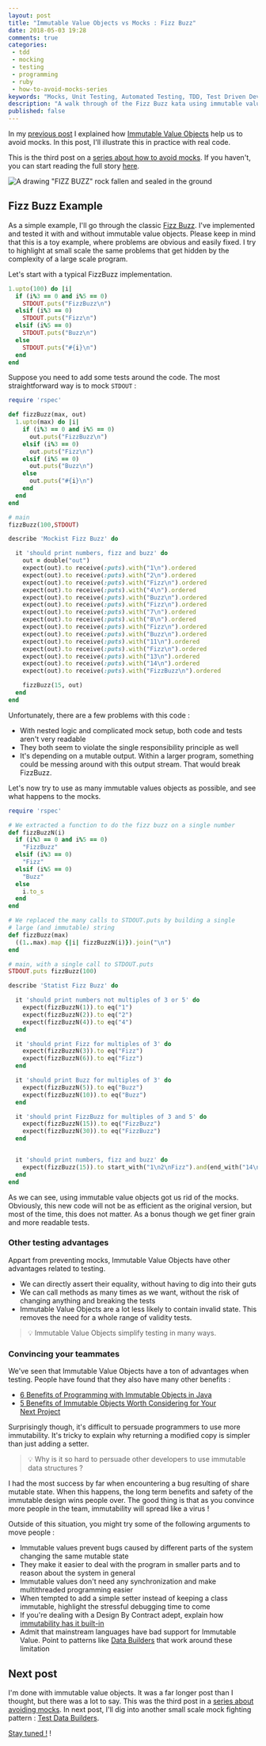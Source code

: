 ```yaml
---
layout: post
title: "Immutable Value Objects vs Mocks : Fizz Buzz"
date: 2018-05-03 19:28
comments: true
categories: 
 - tdd
 - mocking
 - testing
 - programming
 - ruby
 - how-to-avoid-mocks-series
keywords: "Mocks, Unit Testing, Automated Testing, TDD, Test Driven Development, London School of Testing, Mocking, Immutable Value Object, Value Objects, Immutable Data, Immutable Data Structures, Ruby"
description: "A walk through of the Fizz Buzz kata using immutable value objects to remove mocks."
published: false
---
```

In my [previous post](/how-immutable-value-objects-fight-mocks/) I explained how [Immutable Value Objects](https://martinfowler.com/bliki/ValueObject.html) help us to avoid mocks. In this post, I'll illustrate this in practice with real code.

This is the third post on a [series about how to avoid mocks](/blog/categories/how-to-avoid-mocks-series/). If you haven't, you can start reading the full story [here](/careless-mocking-considered-harmful/).

![A drawing "FIZZ BUZZ" rock fallen and sealed in the ground](../imgs/2018-04-17-immutable-value-objects-vs-mocks-fizz-buzz/immutable-fizz-buzz.jpg)

## Fizz Buzz Example

As a simple example, I'll go through the classic [Fizz Buzz](http://codingdojo.org/kata/FizzBuzz/). I've implemented and tested it with and without immutable value objects. Please keep in mind that this is a toy example, where problems are obvious and easily fixed. I try to highlight at small scale the same problems that get hidden by the complexity of a large scale program.

Let's start with a typical FizzBuzz implementation.

```ruby
1.upto(100) do |i|
  if (i%3 == 0 and i%5 == 0)
    STDOUT.puts("FizzBuzz\n")
  elsif (i%3 == 0)
    STDOUT.puts("Fizz\n")
  elsif (i%5 == 0)
    STDOUT.puts("Buzz\n")
  else
    STDOUT.puts("#{i}\n")
  end
end
```

Suppose you need to add some tests around the code. The most straightforward way is to mock `STDOUT` :

```ruby
require 'rspec'

def fizzBuzz(max, out)
  1.upto(max) do |i|
    if (i%3 == 0 and i%5 == 0)
      out.puts("FizzBuzz\n")
    elsif (i%3 == 0)
      out.puts("Fizz\n")
    elsif (i%5 == 0)
      out.puts("Buzz\n")
    else
      out.puts("#{i}\n")
    end
  end
end

# main
fizzBuzz(100,STDOUT)

describe 'Mockist Fizz Buzz' do

  it 'should print numbers, fizz and buzz' do
    out = double("out")
    expect(out).to receive(:puts).with("1\n").ordered
    expect(out).to receive(:puts).with("2\n").ordered
    expect(out).to receive(:puts).with("Fizz\n").ordered
    expect(out).to receive(:puts).with("4\n").ordered
    expect(out).to receive(:puts).with("Buzz\n").ordered
    expect(out).to receive(:puts).with("Fizz\n").ordered
    expect(out).to receive(:puts).with("7\n").ordered
    expect(out).to receive(:puts).with("8\n").ordered
    expect(out).to receive(:puts).with("Fizz\n").ordered
    expect(out).to receive(:puts).with("Buzz\n").ordered
    expect(out).to receive(:puts).with("11\n").ordered
    expect(out).to receive(:puts).with("Fizz\n").ordered
    expect(out).to receive(:puts).with("13\n").ordered
    expect(out).to receive(:puts).with("14\n").ordered
    expect(out).to receive(:puts).with("FizzBuzz\n").ordered

    fizzBuzz(15, out)
  end
end


```

Unfortunately, there are a few problems with this code :

*   With nested logic and complicated mock setup, both code and tests aren't very readable
*   They both seem to violate the single responsibility principle as well
*   It's depending on a mutable output. Within a larger program, something could be messing around with this output stream. That would break FizzBuzz.

Let's now try to use as many immutable values objects as possible, and see what happens to the mocks.

```ruby
require 'rspec'

# We extracted a function to do the fizz buzz on a single number
def fizzBuzzN(i)
  if (i%3 == 0 and i%5 == 0)
    "FizzBuzz"
  elsif (i%3 == 0)
    "Fizz"
  elsif (i%5 == 0)
    "Buzz"
  else
    i.to_s
  end
end

# We replaced the many calls to STDOUT.puts by building a single 
# large (and immutable) string
def fizzBuzz(max)
  ((1..max).map {|i| fizzBuzzN(i)}).join("\n")
end

# main, with a single call to STDOUT.puts
STDOUT.puts fizzBuzz(100)

describe 'Statist Fizz Buzz' do

  it 'should print numbers not multiples of 3 or 5' do
    expect(fizzBuzzN(1)).to eq("1")
    expect(fizzBuzzN(2)).to eq("2")
    expect(fizzBuzzN(4)).to eq("4")
  end

  it 'should print Fizz for multiples of 3' do
    expect(fizzBuzzN(3)).to eq("Fizz")
    expect(fizzBuzzN(6)).to eq("Fizz")
  end

  it 'should print Buzz for multiples of 3' do
    expect(fizzBuzzN(5)).to eq("Buzz")
    expect(fizzBuzzN(10)).to eq("Buzz")
  end

  it 'should print FizzBuzz for multiples of 3 and 5' do
    expect(fizzBuzzN(15)).to eq("FizzBuzz")
    expect(fizzBuzzN(30)).to eq("FizzBuzz")
  end


  it 'should print numbers, fizz and buzz' do
    expect(fizzBuzz(15)).to start_with("1\n2\nFizz").and(end_with("14\nFizzBuzz"))
  end
end
```

As we can see, using immutable value objects got us rid of the mocks. Obviously, this new code will not be as efficient as the original version, but most of the time, this does not matter. As a bonus though we get finer grain and more readable tests.

### Other testing advantages

Appart from preventing mocks, Immutable Value Objects have other advantages related to testing.

*   We can directly assert their equality, without having to dig into their guts
*   We can call methods as many times as we want, without the risk of changing anything and breaking the tests
*   Immutable Value Objects are a lot less likely to contain invalid state. This removes the need for a whole range of validity tests.

> 💡 Immutable Value Objects simplify testing in many ways.

### Convincing your teammates

We've seen that Immutable Value Objects have a ton of advantages when testing. People have found that they also have many other benefits :

*   [6 Benefits of Programming with Immutable Objects in Java](https://www.linkedin.com/pulse/20140528113353-16837833-6-benefits-of-programming-with-immutable-objects-in-java/)
*   [5 Benefits of Immutable Objects Worth Considering for Your Next Project](https://hackernoon.com/5-benefits-of-immutable-objects-worth-considering-for-your-next-project-f98e7e85b6ac)

Surprisingly though, it's difficult to persuade programmers to use more immutability. It's tricky to explain why returning a modified copy is simpler than just adding a setter.

> 💡 Why is it so hard to persuade other developers to use immutable data structures ?

I had the most success by far when encountering a bug resulting of share mutable state. When this happens, the long term benefits and safety of the immutable design wins people over. The good thing is that as you convince more people in the team, immutability will spread like a virus !

Outside of this situation, you might try some of the following arguments to move people :

*   Immutable values prevent bugs caused by different parts of the system changing the same mutable state
*   They make it easier to deal with the program in smaller parts and to reason about the system in general
*   Immutable values don't need any synchronization and make multithreaded programming easier
*   When tempted to add a simple setter instead of keeping a class immutable, highlight the stressful debugging time to come
*   If you're dealing with a Design By Contract adept, explain how [immutability has it built-in](/almost-15-years-of-using-design-by-contract/)
*   Admit that mainstream languages have bad support for Immutable Value. Point to patterns like [Data Builders](https://dzone.com/articles/immutability-with-builder-design-pattern) that work around these limitation

## Next post

I'm done with immutable value objects. It was a far longer post than I thought, but there was a lot to say. This was the third post in a [series about avoiding mocks](/blog/categories/how-to-avoid-mocks-series/). In next post, I'll dig into another small scale mock fighting pattern : [Test Data Builders](http://www.natpryce.com/articles/000714.html).

[Stay tuned !](https://feedburner.google.com/fb/a/mailverify?uri=PhilippeBourgau&loc=en_US) !
    
